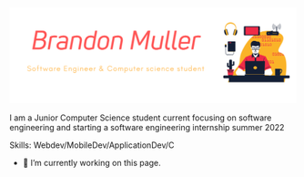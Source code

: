 ![](https://raw.githubusercontent.com/Commando-Brando/Commando-Brando/08fea62d3fb8c07063082f81708cf2d7f60cb0bd/github_transparent.svg)

I am a Junior Computer Science student current focusing on software engineering and starting a software engineering internship summer 2022

Skills: Webdev/MobileDev/ApplicationDev/C

- 🔭 I’m currently working on this page. 






<!--
**Commando-Brando/Commando-Brando** is a ✨ _special_ ✨ repository because its `README.md` (this file) appears on your GitHub profile.

Here are some ideas to get you started:

- 🔭 I’m currently working on ...
- 🌱 I’m currently learning ...
- 👯 I’m looking to collaborate on ...
- 🤔 I’m looking for help with ...
- 💬 Ask me about ...
- 📫 How to reach me: ...
- 😄 Pronouns: ...
- ⚡ Fun fact: ...
-->
